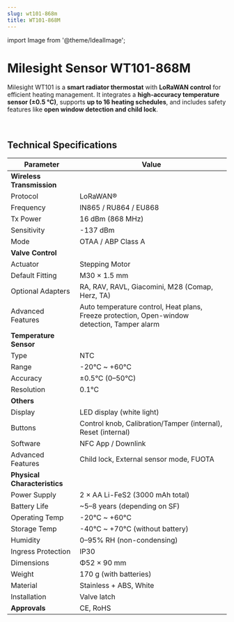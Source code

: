 ```yaml
---
slug: wt101-868m
title: WT101-868M
---
```


import Image from '@theme/IdealImage';

# Milesight Sensor WT101-868M

Milesight WT101 is a **smart radiator thermostat** with **LoRaWAN control** for efficient heating management. It integrates a **high-accuracy temperature sensor (±0.5 °C)**, supports **up to 16 heating schedules**, and includes safety features like **open window detection and child lock**.

<div class="container">
  <div class="row">
    <div class="col col--8">
      <div style={{ width: '500px', height: '500px' }}>
        <Image img={require('./wt101-868m.png')} />
      </div>
    </div>
    <div class="col col--24"></div>
  </div>
</div>
<br />

## Technical Specifications

| **Parameter** | **Value** |
|---------------|-----------|
| **Wireless Transmission** | |
| Protocol | LoRaWAN® |
| Frequency | IN865 / RU864 / EU868 |
| Tx Power | 16 dBm (868 MHz) |
| Sensitivity | -137 dBm |
| Mode | OTAA / ABP Class A |
| **Valve Control** | |
| Actuator | Stepping Motor |
| Default Fitting | M30 × 1.5 mm |
| Optional Adapters | RA, RAV, RAVL, Giacomini, M28 (Comap, Herz, TA) |
| Advanced Features | Auto temperature control, Heat plans, Freeze protection, Open-window detection, Tamper alarm |
| **Temperature Sensor** | |
| Type | NTC |
| Range | -20°C ~ +60°C |
| Accuracy | ±0.5°C (0–50°C) |
| Resolution | 0.1°C |
| **Others** | |
| Display | LED display (white light) |
| Buttons | Control knob, Calibration/Tamper (internal), Reset (internal) |
| Software | NFC App / Downlink |
| Advanced Features | Child lock, External sensor mode, FUOTA |
| **Physical Characteristics** | |
| Power Supply | 2 × AA Li-FeS2 (3000 mAh total) |
| Battery Life | ~5–8 years (depending on SF) |
| Operating Temp | -20°C ~ +60°C |
| Storage Temp | -40°C ~ +70°C (without battery) |
| Humidity | 0–95% RH (non-condensing) |
| Ingress Protection | IP30 |
| Dimensions | Φ52 × 90 mm |
| Weight | 170 g (with batteries) |
| Material | Stainless + ABS, White |
| Installation | Valve latch |
| **Approvals** | CE, RoHS |
